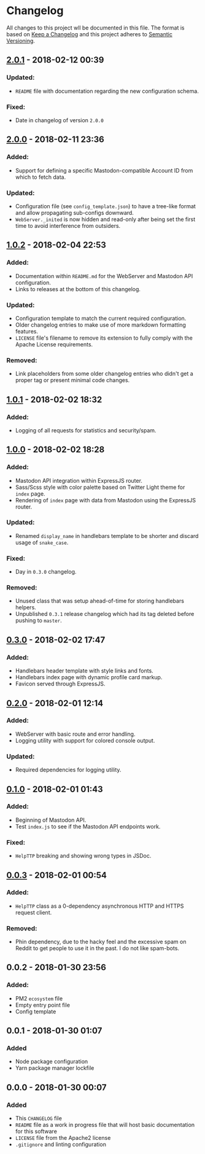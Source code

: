 # Changelog
All changes to this project wll be documented in this file.
The format is based on [Keep a Changelog](http://keepachangelog.com/en/1.0.0/) and this project adheres to [Semantic Versioning](http://semver.org/spec/v2.0.0.html).

## [2.0.1] - 2018-02-12 00:39
### Updated:
- `README` file with documentation regarding the new configuration schema.
### Fixed:
- Date in changelog of version `2.0.0`

## [2.0.0] - 2018-02-11 23:36
### Added:
- Support for defining a specific Mastodon-compatible Account ID from which to fetch data.
### Updated:
- Configuration file (see `config_template.json`) to have a tree-like format and allow propagating sub-configs downward.
- `WebServer._inited` is now hidden and read-only after being set the first time to avoid interference from outsiders.

## [1.0.2] - 2018-02-04 22:53
### Added:
- Documentation within `README.md` for the WebServer and Mastodon API configuration.
- Links to releases at the bottom of this changelog.
### Updated:
- Configuration template to match the current required configuration.
- Older changelog entries to make use of more markdown formatting features.
- `LICENSE` file's filename to remove its extension to fully comply with the Apache License requirements.
### Removed:
- Link placeholders from some older changelog entries who didn't get a proper tag or present minimal code changes.

## [1.0.1] - 2018-02-02 18:32
### Added:
- Logging of all requests for statistics and security/spam.

## [1.0.0] - 2018-02-02 18:28
### Added:
- Mastodon API integration within ExpressJS router.
- Sass/Scss style with color palette based on Twitter Light theme for `index` page.
- Rendering of `index` page with data from Mastodon using the ExpressJS router.
### Updated:
- Renamed `display_name` in handlebars template to be shorter and discard usage of `snake_case`.
### Fixed:
- Day in `0.3.0` changelog.
### Removed:
- Unused class that was setup ahead-of-time for storing handlebars helpers.
- Unpublished `0.3.1` release changelog which had its tag deleted before pushing to `master`.

## [0.3.0] - 2018-02-02 17:47
### Added:
- Handlebars header template with style links and fonts.
- Handlebars index page with dynamic profile card markup.
- Favicon served through ExpressJS.

## [0.2.0] - 2018-02-01 12:14
### Added:
- WebServer with basic route and error handling.
- Logging utility with support for colored console output.
### Updated:
- Required dependencies for logging utility.

## [0.1.0] - 2018-02-01 01:43
### Added:
- Beginning of Mastodon API.
- Test `index.js` to see if the Mastodon API endpoints work.
### Fixed:
- `HelpTTP` breaking and showing wrong types in JSDoc.

## [0.0.3] - 2018-02-01 00:54
### Added:
- `HelpTTP` class as a 0-dependency asynchronous HTTP and HTTPS request client.
### Removed:
- Phin dependency, due to the hacky feel and the excessive spam on Reddit to get people to use it in the past. I do not like spam-bots.

## 0.0.2 - 2018-01-30 23:56
### Added:
- PM2 `ecosystem` file
- Empty entry point file
- Config template

## 0.0.1 - 2018-01-30 01:07
### Added
- Node package configuration
- Yarn package manager lockfile

## 0.0.0 - 2018-01-30 00:07
### Added
- This `CHANGELOG` file
- `README` file as a work in progress file that will host basic documentation for this software
- `LICENSE` file from the Apache2 license
- `.gitignore` and linting configuration

[2.0.1]: https://github.com/HellPie/hellpie.io/tree/79e7a3
[2.0.0]: https://github.com/HellPie/hellpie.io/releases/tag/v2.0.0
[1.0.2]: https://github.com/HellPie/hellpie.io/releases/tag/v1.0.2
[1.0.1]: https://github.com/HellPie/hellpie.io/tree/dea2f4
[1.0.0]: https://github.com/HellPie/hellpie.io/releases/tag/v1.0.0
[0.3.0]: https://github.com/HellPie/hellpie.io/releases/tag/v0.3.0
[0.2.0]: https://github.com/HellPie/hellpie.io/releases/tag/v0.2.0
[0.1.0]: https://github.com/HellPie/hellpie.io/releases/tag/v0.1.0
[0.0.3]: https://github.com/HellPie/hellpie.io/tree/ce27bc

